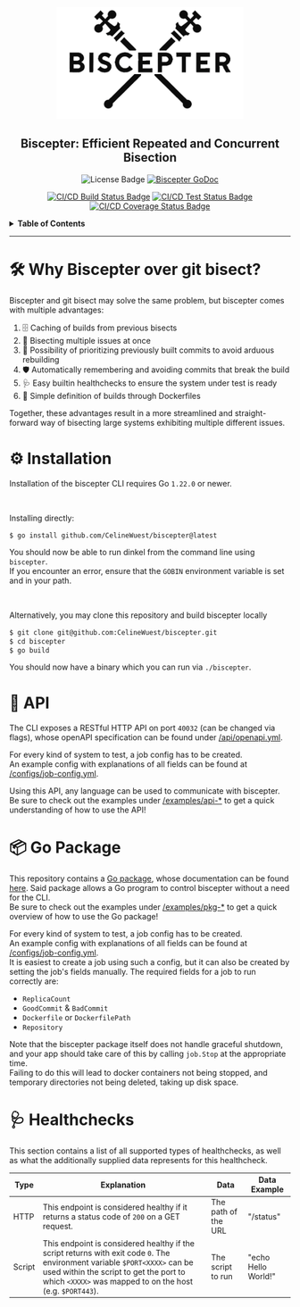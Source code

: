 <p align=center>
  <img alt="Biscepter Logo" height=200 src="assets/logo.png"/>
</p>

<h2 align=center>Biscepter: Efficient Repeated and Concurrent Bisection</h2>

<p align=center>
  <img alt="License Badge" src="https://img.shields.io/github/license/CelineWuest/biscepter">
  <a href="https://pkg.go.dev/github.com/CelineWuest/biscepter?tab=doc"><img src="https://godoc.org/github.com/golang/gddo?status.svg" alt="Biscepter GoDoc"></a>
</p>

<p align=center>
  <a href="https://github.com/CelineWuest/biscepter/actions/workflows/build.yml"><img alt="CI/CD Build Status Badge" src="https://github.com/CelineWuest/biscepter/actions/workflows/build.yml/badge.svg"></a>
  <a href="https://github.com/CelineWuest/biscepter/actions/workflows/test.yml"><img alt="CI/CD Test Status Badge" src="https://github.com/CelineWuest/biscepter/actions/workflows/test.yml/badge.svg"></a>
  <a href="https://codecov.io/gh/CelineWuest/biscepter"><img alt="CI/CD Coverage Status Badge" src="https://codecov.io/gh/CelineWuest/biscepter/branch/main/graph/badge.svg?token=lY5KKsQlpx"/></a>
</p>

<details>

<summary><b>Table of Contents</b></summary>

<!-- For some reason some of the links need to have this weird prefix, while others don't -->

- [🛠️ Why Biscepter over git bisect?](#%EF%B8%8F-why-biscepter-over-git-bisect)
- [⚙️ Installation](#%EF%B8%8F-installation)
- [📡 API](#-api)
- [📦 Go Package](#-go-package)
- [🩺 Healthchecks](#-healthchecks)

</details>

---

# 🛠️ Why Biscepter over git bisect?

Biscepter and git bisect may solve the same problem, but biscepter comes with multiple advantages:
1. 🗄️ Caching of builds from previous bisects
1. 🚂 Bisecting multiple issues at once
1. 🚦 Possibility of prioritizing previously built commits to avoid arduous rebuilding
1. 🛡️ Automatically remembering and avoiding commits that break the build
1. 🩺 Easy builtin healthchecks to ensure the system under test is ready
1. 🐳 Simple definition of builds through Dockerfiles

Together, these advantages result in a more streamlined and straight-forward way of bisecting large systems exhibiting multiple different issues.

# ⚙️ Installation

Installation of the biscepter CLI requires Go `1.22.0` or newer.

</br>

Installing directly:
```
$ go install github.com/CelineWuest/biscepter@latest
```

You should now be able to run dinkel from the command line using `biscepter`.  
If you encounter an error, ensure that the `GOBIN` environment variable is set and in your path.

</br>

Alternatively, you may clone this repository and build biscepter locally
```
$ git clone git@github.com:CelineWuest/biscepter.git
$ cd biscepter
$ go build
```

You should now have a binary which you can run via `./biscepter`.

# 📡 API

The CLI exposes a RESTful HTTP API on port `40032` (can be changed via flags), whose openAPI specification can be found under [/api/openapi.yml](/api/openapi.yml).

For every kind of system to test, a job config has to be created.  
An example config with explanations of all fields can be found at [/configs/job-config.yml](/configs/job-config.yml).

Using this API, any language can be used to communicate with biscepter.
Be sure to check out the examples under [/examples/api-*](/examples) to get a quick understanding of how to use the API!

# 📦 Go Package

This repository contains a [Go package](/pkg/biscepter), whose documentation can be found [here](https://pkg.go.dev/github.com/CelineWuest/biscepter/pkg/biscepter).
Said package allows a Go program to control biscepter without a need for the CLI.  
Be sure to check out the examples under [/examples/pkg-*](/examples) to get a quick overview of how to use the Go package!

For every kind of system to test, a job config has to be created.  
An example config with explanations of all fields can be found at [/configs/job-config.yml](/configs/job-config.yml).  
It is easiest to create a job using such a config, but it can also be created by setting the job's fields manually.
The required fields for a job to run correctly are:
- `ReplicaCount`
- `GoodCommit` &amp; `BadCommit`
- `Dockerfile` or `DockerfilePath`
- `Repository`

Note that the biscepter package itself does not handle graceful shutdown, and your app should take care of this by calling `job.Stop` at the appropriate time.  
Failing to do this will lead to docker containers not being stopped, and temporary directories not being deleted, taking up disk space.

# 🩺 Healthchecks

This section contains a list of all supported types of healthchecks, as well as what the additionally supplied data represents for this healthcheck.

| Type |  Explanation | Data | Data Example |
| --- | --- | --- | --- |
| HTTP | This endpoint is considered healthy if it returns a status code of `200` on a GET request. | The path of the URL | "/status" |
| Script| This endpoint is considered healthy if the script returns with exit code `0`. The environment variable `$PORT<XXXX>` can be used within the script to get the port to which `<XXXX>` was mapped to on the host (e.g. `$PORT443`). | The script to run | "echo Hello World!" |